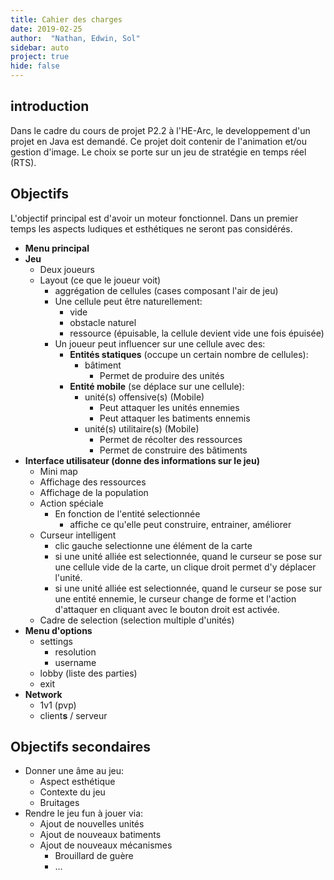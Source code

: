 ```yaml
---
title: Cahier des charges
date: 2019-02-25
author:  "Nathan, Edwin, Sol"
sidebar: auto
project: true
hide: false
---
```


## introduction
Dans le cadre du cours de projet P2.2 à l'HE-Arc, le developpement d'un projet en Java est demandé. Ce projet doit contenir de l'animation et/ou gestion d'image. Le choix se porte sur un jeu de stratégie en temps réel (RTS).

## Objectifs

L'objectif principal est d'avoir un moteur fonctionnel. Dans un premier temps les aspects ludiques et esthétiques ne seront pas considérés.

* **Menu principal**
* **Jeu**
  * Deux joueurs
  * Layout (ce que le joueur voit)
    * aggrégation de cellules (cases composant l'air de jeu)
    * Une cellule peut être naturellement:
      * vide
      * obstacle naturel
      * ressource (épuisable, la cellule devient vide une fois épuisée)
    * Un joueur peut influencer sur une cellule avec des:
      * **Entités statiques** (occupe un certain nombre de cellules):
        * bâtiment 
          * Permet de produire des unités
      * **Entité mobile** (se déplace sur une cellule):
        * unité(s) offensive(s) (Mobile)
          * Peut attaquer les unités ennemies
          * Peut attaquer les batiments ennemis
        * unité(s) utilitaire(s) (Mobile)
          * Permet de récolter des ressources
          * Permet de construire des bâtiments
* **Interface utilisateur (donne des informations sur le jeu)**
  * Mini map
  * Affichage des ressources
  * Affichage de la population
  * Action spéciale
    * En fonction de l'entité selectionnée
      * affiche ce qu'elle peut construire, entrainer, améliorer
  * Curseur intelligent
    * clic gauche selectionne une élément de la carte
    * si une unité alliée est selectionnée, quand le curseur se pose sur une cellule vide de la carte, un clique droit permet d'y déplacer l'unité.
    * si une unité alliée est selectionnée, quand le curseur se pose sur une entité ennemie, le curseur change de forme et l'action d'attaquer en cliquant avec le bouton droit est activée.
  * Cadre de selection (selection multiple d'unités)
* **Menu d'options**
  * settings
    * resolution
    * username
  * lobby (liste des parties)
  * exit
* **Network**
  * 1v1 (pvp)
  * client**s** / serveur


## Objectifs secondaires

* Donner une âme au jeu:
  * Aspect esthétique
  * Contexte du jeu
  * Bruitages
* Rendre le jeu fun à jouer via:
  * Ajout de nouvelles unités
  * Ajout de nouveaux batiments
  * Ajout de nouveaux mécanismes
    * Brouillard de guère
    * ...